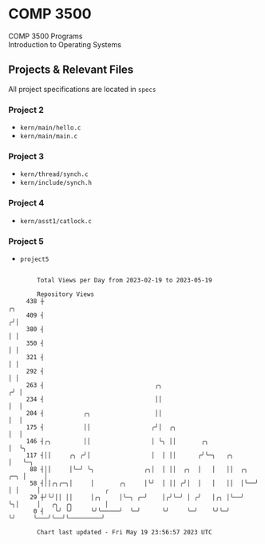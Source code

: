 # COMP 3500
COMP 3500 Programs  
Introduction to Operating Systems  
## Projects & Relevant Files
All project specifications are located in `specs`
### Project 2
- `kern/main/hello.c`
- `kern/main/main.c`
### Project 3
- `kern/thread/synch.c`
- `kern/include/synch.h`
### Project 4
- `kern/asst1/catlock.c`
### Project 5
- `project5`

```

        Total Views per Day from 2023-02-19 to 2023-05-19

        Repository Views
     438 ┼                                                                 ╭╮
     409 ┤                                                                ╭╯│
     380 ┤                                                                │ │
     350 ┤                                                                │ │
     321 ┤                                                                │ │
     292 ┤                                                                │ │
     263 ┤                               ╭╮                              ╭╯ │
     234 ┤                               ││                              │  │
     204 ┤           ╭╮                  ││                              │  │
     175 ┤           ││                 ╭╯│  ╭╮                          │  │
     146 ┤╭╮         ││                 │ ╰╮ ││       ╭╮                 │  ╰╮
     117 ┤││     ╭╮ ╭╯│                 │  │ ││      ╭╯╰─╮   ╭╮          │   ╰─╮
      88 ┤││     │╰─╯ ╰╮              ╭╮│  │ ││  ╭╮  │   │   ││  ╭╮  ╭─╮ │     │
      58 ┤││╭╮╭─╮│     │       ╭╮     │╰╯  │ ││ ╭╯│  │   │   ││  │╰──╯ │ │     │                  ╭
      29 ┼╯╰╯││ ││     │╭╮     │╰─╮ ╭─╯    │╭╯╰─╯ │ ╭╯   │╭╮ │╰──╯     ╰╮│     │   ╭╮  ╭╮         │
       0 ┤   ╰╯ ╰╯     ╰╯╰─────╯  ╰─╯      ╰╯     ╰─╯    ╰╯╰─╯          ╰╯     ╰───╯╰──╯╰─────────╯

        Chart last updated - Fri May 19 23:56:57 2023 UTC
        
```
